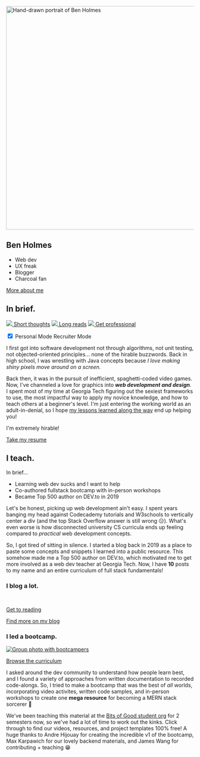 <div style="--section-color: var(--green)" markdown>
<section class="me-header">
<img width="600" height="600" src="/static/me.jpg" alt="Hand-drawn portrait of Ben Holmes">
<div class="me-header__content" markdown>

# Ben Holmes

- Web dev
- UX freak
- Blogger
- Charcoal fan

<a href="#iteach" class="icon-after icon__arrow-down">More about me</a>

</div>
</section>

<div class="line-accents-container">
<div class="line-accents">
<div></div>
<div></div>
<div></div>
</div>
</div>

<section id="inbrief-section" class="me">
<div class="me-section-header social-links" markdown>

## In brief.

[![](/static/icons/twitter.svg) Short thoughts](https://twitter.com/bholmesdev)
[![](/static/icons/devto.svg) Long reads](https://dev.to/bholmesdev)
[![](/static/icons/linkedin.svg) Get professional](https://linkedin.com/in/bholmesdev)

</div>

<div markdown>
<label class="in-brief-switch">
<input id="in-brief-mode-checkbox" type="checkbox" checked>
<span class="in-brief-switch__personal">Personal Mode</span>
<span class="in-brief-switch__slider"></span>
<span class="in-brief-switch__recruiter">Recruiter Mode</span>
</label>

<div id="in-brief__personal-content" markdown>

I first got into software development not through algorithms, not unit testing, not objected-oriented principles... none of the hirable buzzwords. Back in high school, I was wrestling with Java concepts because _I love making shiny pixels move around on a screen._

Back then, it was in the pursuit of inefficient, spaghetti-coded video games. Now, I've channeled a love for graphics into _**web development and design**_. I spent most of my time at Georgia Tech figuring out the sexiest frameworks to use, the most impactful way to apply my novice knowledge, and how to teach others at a beginner's level. I'm just entering the working world as an adult-in-denial, so I hope [my lessons learned along the way](https://dev.to/bholmesdev) end up helping you!

</div>
<div id="in-brief__recruiter-content" markdown>

I'm extremely hirable!

[Take my resume](https://drive.google.com/file/d/1_Dix3-mAHaPVNEB2xIZeZ9RMkZRJ0A8O/view?usp=sharing)

</div>
</div>
</section>
</div>

<div style="--section-color: var(--red)" markdown>
<section id="iteach-section" class="me">
<div class="me-section-header in-brief" markdown>

## I teach.

<p class="me-section-header__in-brief-label">In brief...</p>

- Learning web dev sucks and I want to help
- Co-authored fullstack bootcamp with in-person workshops
- Became Top 500 author on DEV.to in 2019

</div>
<div markdown>

Let's be honest, picking up web development ain't easy. I spent years banging my head against Codecademy tutorials and W3schools to vertically center a div (and the top Stack Overflow answer is still wrong 😑). What's even worse is how disconnected university CS curricula ends up feeling compared to _practical_ web development concepts.

So, I got tired of sitting in silence. I started a blog back in 2019 as a place to paste some concepts and snippets I learned into a public resource. This somehow made me a Top 500 author on DEV.to, which motivated me to get more involved as a web dev teacher at Georgia Tech. Now, I have **<span id="post-count">10</span>** posts to my name and an entire curriculum of full stack fundamentals!

</div>
</section>

<section id="blog" class="me sub-section">
<h3 class="section-me__grid-header">I blog a lot.</h3>
  <a class="me-headline-blog-post img-link" href="">
    <div class="img-link__img-container">
      <img class="me-headline-blog-post__img" src="" alt="">
      <p class="me-headline-blog-post__min-read">
        <img class="me-headline-blog-post__icon" src="" alt="" />
      </p>
    </div>
    <p class="me-headline-blog-post__title"></p>
    <p class="cta-link icon-after icon__arrow-right">Get to reading</p>
  </a>
  <div class="me-blog-posts-container">
  <dl class="me-blog-posts">
  </dl>
  <a href="https://dev.to/bholmesdev" class="cta-link icon-after icon__devto">Find more on my blog</a>
  </div>
</section>

<section class="me sub-section">

<h3 class="section-me__grid-header">I led a bootcamp.</h3>

<a class="img-link" href="https://www.notion.so/gtbitsofgood/Bootcamp-b1fe164df73e42d3b9c2ab0755e4ca49">
<div class="img-link__img-container">
<img src="static/bootie-squad.jpg" alt="Group photo with bootcampers">
</div>

<p class="cta-link icon-after icon__notion">Browse the curriculum</p>
</a>

<div markdown>

I asked around the dev community to understand how people learn best, and I found a variety of approaches from written documentation to recorded code-alongs. So, I tried to make a bootcamp that was the best of _all_ worlds, incorporating video activites, written code samples, and in-person workshops to create one **mega resource** for becoming a MERN stack sorcerer 🔮

We've been teaching this material at the [Bits of Good student org](https://bitsofgood.org) for 2 semesters now, so we've had a lot of time to work out the kinks. Click through to find our videos, resources, and project templates 100% free! A huge thanks to Andre Hijouay for creating the incredible v1 of the bootcamp, Max Karpawich for our lovely backend materials, and James Wang for contributing + teaching 😁

</div>

</section>
</div>
